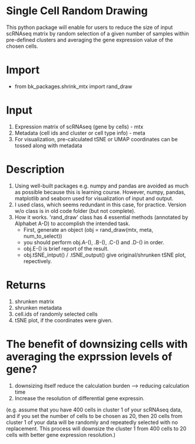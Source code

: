 # Single Cell Random Drawing

This python package will enable for users to reduce the size of input scRNAseq matrix by random selection of a given number of samples within pre-defined clusters and averaging the gene expression value of the chosen cells.

# Import
  - from bk_packages.shrink_mtx import rand_draw

# Input
  1. Expression matrix of scRNAseq (gene by cells) - mtx
  2. Metadata (cell ids and cluster or cell type info) - meta
  3. For visualization, pre-calculated tSNE or UMAP coordinates can be tossed along with metadata

# Description

  1. Using well-built packages e.g. numpy and pandas are avoided as much as possible because this is learning course.
     However, numpy, pandas, matplotlib and seaborn used for visualization of input and output.
  2. I used class, which seems redundant in this case, for practice. Version w/o class is in old code folder (but not complete).
  3. How it works.
     'rand_draw' class has 4 essential methods (annotated by Alphabet A-D) to accomplish the intended task.
        - First, generate an object (obj = rand_draw(mtx, meta, num_to_select))
        - you should perform obj.A-(), .B-(), .C-() and .D-() in order.
        - obj.E-() is brief report of the result.
        - obj.tSNE_intput() / .tSNE_output() give original/shrunken tSNE plot, repectively.
    
# Returns
  1. shrunken matrix
  2. shrunken metadata
  3. cell.ids of randomly selected cells
  4. tSNE plot, if the coordinates were given.

# The benefit of downsizing cells with averaging the exprssion levels of gene?
  1. downsizing itself reduce the calculation burden --> reducing calculation time
  2. Increase the resolution of differential gene expressin.

(e.g. assume that you have 400 cells in cluster 1 of your scRNAseq data, and if you set the number of cells to be chosen as 20, then 20 cells from cluster 1 of your data will be randomly and repeatedly selected with no replacement. This process will downsize the cluster 1 from 400 cells to 20 cells with better gene expression resolution.)
